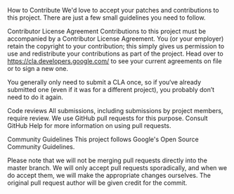 How to Contribute
We'd love to accept your patches and contributions to this project. There are just a few small guidelines you need to follow.

Contributor License Agreement
Contributions to this project must be accompanied by a Contributor License Agreement. You (or your employer) retain the copyright to your contribution; this simply gives us permission to use and redistribute your contributions as part of the project. Head over to https://cla.developers.google.com/ to see your current agreements on file or to sign a new one.

You generally only need to submit a CLA once, so if you‘ve already submitted one (even if it was for a different project), you probably don’t need to do it again.

Code reviews
All submissions, including submissions by project members, require review. We use GitHub pull requests for this purpose. Consult GitHub Help for more information on using pull requests.

Community Guidelines
This project follows Google's Open Source Community Guidelines.

Please note that we will not be merging pull requests directly into the master branch. We will only accept pull requests sporadically, and when we do accept them, we will make the appropriate changes ourselves. The original pull request author will be given credit for the commit.

